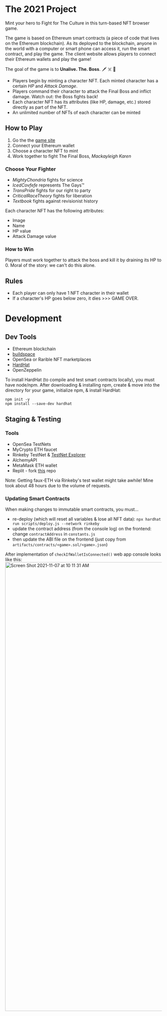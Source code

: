 # The 2021 Project
Mint your hero to Fight for The Culture in this turn-based NFT browser game.

The game is based on Ethereum smart contracts (a piece of code that lives on the Ethereum blockchain). As its deployed to the blockchain, anyone in the world with a computer or smart phone can access it, run the smart contract, and play the game. The client website allows players to connect their Ethereum wallets and play the game!

The goal of the game is to **Unalive. The. Boss**. 🗡 ☠️ 🔪

* Players begin by minting a character NFT. Each minted character has a certain *HP* and *Attack Damage*.
* Players command their character to attack the Final Boss and inflict damage. Watch out: the Boss fights back!
* Each character NFT has its attributes (like HP, damage, etc.) stored directly as part of the NFT.
* An unlimited number of NFTs of each character can be minted

## How to Play
1. Go the the [game site](https://nft-game-starter-project.malloryculbert.repl.co/)
2. Connect your Ethereum wallet
3. Choose a character NFT to mint
4. Work together to fight The Final Boss, *Mackayleigh Karen*   

### Choose Your Fighter
* *MightyChondria* fights for science
* *IcedCovfefe* represents The Gays™️
* *TransPride* fights for our right to party
* *CriticalRaceTheory* fights for liberation
* *Textbook* fights against revisionist history

Each character NFT has the following attributes:
* Image
* Name
* HP value
* Attack Damage value

### How to Win
Players must work together to attack the boss and kill it by draining its HP to 0. Moral of the story: we can't do this alone.

## Rules
* Each player can only have 1 NFT character in their wallet
* If a character's HP goes below zero, it dies >>> GAME OVER.

# Development
## Dev Tools
* Ethereum blockchain
* [buildspace](https://app.buildspace.so/courses/CO5cc2751b-e878-41c4-99fa-a614dc910ee9/lessons/LEc40235e7-8135-4e55-8b7c-6b17ffd15cbd)
* OpenSea or Rarible NFT marketplaces
* [HardHat](https://hardhat.org/tutorial/setting-up-the-environment.html)
* OpenZeppelin

To install HardHat (to compile and test smart contracts locally), you must have node/npm. After downloading & installing npm, create & move into the directory for your game, initialize npm, & install HardHat:
```
npm init -y
npm install --save-dev hardhat
```

## Staging & Testing 
### Tools
* OpenSea TestNets
* MyCrypto ETH faucet
* Rinkeby TestNet & [TestNet Explorer](https://rinkeby.etherscan.io/)
* AlchemyAPI 
* MetaMask ETH wallet
* Replit - fork [this](https://github.com/buildspace/buildspace-nft-game-starter) repo

Note: Getting faux-ETH via Rinkeby's test wallet might take awhile! Mine took about 48 hours due to the volume of requests.

### Updating Smart Contracts
When making changes to immutable smart contracts, you must...
* re-deploy (which will reset all variables & lose all NFT data): `npx hardhat run scripts/deploy.js --network rinkeby`
* update the contract address (from the console log) on the frontend: change `contractAddress` in `constants.js`
* then update the ABI file on the frontend (just copy from `artifacts/contracts/<game>.sol/<game>.json`)

After implementation of `checkIfWalletIsConnected()` web app console looks like this:
<img width="1440" alt="Screen Shot 2021-11-07 at 10 11 31 AM" src="https://user-images.githubusercontent.com/65197541/140652935-348b8529-bdd8-45d9-aa72-492d1c38c9e6.png">

